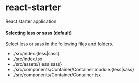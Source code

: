 # react-starter

React starter application.

#### Selecting less or sass (default)

Select less or sass in the following files and folders.

- ./src/index.{less|sass}
- ./src/index.tsx
- ./src/assets/{less|sass}
- ./src/components/Container/Container.module.{less|sass}
- ./src/components/Container/Container.tsx
